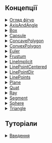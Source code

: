 ## Концепції

<!-- <details>
  <summary><a href="./concept/FiguresOverview.md#...">
    LinePoints
  </a></summary>
    ....
</details> -->

<details>
  <summary><a href="./tutorial/FiguresOverview.md">
    Огляд фігур
  </a></summary>
    Огляд доступних фігур та демонструює їх використання
</details>

<details>
  <summary><a href="./tutorial/FiguresOverview.md#AxisAndAngle">
  AxisAndAngle
  </a></summary>
</details>

<details>
  <summary><a href="./tutorial/FiguresOverview.md#Box">
  Box
  </a></summary>
</details>

<details>
  <summary><a href="./tutorial/FiguresOverview.md#Capsule">
  Capsule
  </a></summary>
</details>

<details>
  <summary><a href="./tutorial/FiguresOverview.md#ConcavePolygon">
  ConcavePolygon
  </a></summary>
</details>

<details>
  <summary><a href="./tutorial/FiguresOverview.md#ConvexPolygon">
  ConvexPolygon
  </a></summary>
</details>

<details>
  <summary><a href="./tutorial/FiguresOverview.md#Euler">
  Euler
  </a></summary>
</details>

<details>
  <summary><a href="./tutorial/FiguresOverview.md#Frustum">
  Frustum
  </a></summary>
</details>

<details>
  <summary><a href="./tutorial/FiguresOverview.md#LineImplicit">
  LineImplicit
  </a></summary>
</details>

<details>
  <summary><a href="./tutorial/FiguresOverview.md#LinePointCentered">
  LinePointCentered
  </a></summary>
</details>

<details>
  <summary><a href="./tutorial/FiguresOverview.md#LinePointDir">
  LinePointDir
  </a></summary>
</details>

<details>
  <summary><a href="./tutorial/FiguresOverview.md#LinePoints">
  LinePoints
  </a></summary>
</details>

<details>
  <summary><a href="./tutorial/FiguresOverview.md#Plane">
  Plane
  </a></summary>
</details>

<details>
  <summary><a href="./tutorial/FiguresOverview.md#Quat">
  Quat
  </a></summary>
</details>

<details>
  <summary><a href="./tutorial/FiguresOverview.md#Ray">
  Ray
  </a></summary>
</details>

<details>
  <summary><a href="./tutorial/FiguresOverview.md#Segment">
  Segment
  </a></summary>
</details>

<details>
  <summary><a href="./tutorial/FiguresOverview.md#Sphere">
  Sphere
  </a></summary>
</details>

<details>
  <summary><a href="./tutorial/FiguresOverview.md#Triangle">
  Triangle
  </a></summary>
</details>



## Туторіали

<details>
  <summary><a href="./tutorial/Introduction.md">
    Введення
  </a></summary>
    Стаття описує основні особливості модуля та принципи його використання.
</details>
